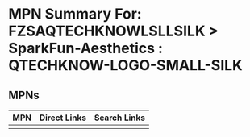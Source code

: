 



# MPN Summary For: FZSAQTECHKNOWLSLLSILK > SparkFun-Aesthetics : QTECHKNOW-LOGO-SMALL-SILK

## MPNs
  

|MPN|Direct Links|Search Links|
| :--- | :--- | :--- |
||||
